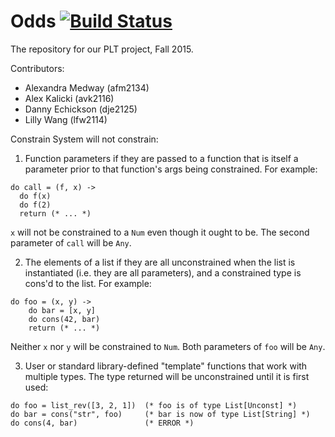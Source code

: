 # Odds [![Build Status][build image]][build link]

[build image]: https://travis-ci.org/odds-lang/odds.svg?branch=master
[build link]: https://travis-ci.org/odds-lang/odds

The repository for our PLT project, Fall 2015.

Contributors:
- Alexandra Medway (afm2134)
- Alex Kalicki (avk2116)
- Danny Echickson (dje2125)
- Lilly Wang (lfw2114)


Constrain System will not constrain:

1) Function parameters if they are passed to a function that is itself a
parameter prior to that function's args being constrained. For example:
```
do call = (f, x) ->
  do f(x)
  do f(2)
  return (* ... *)
```
`x` will not be constrained to a `Num` even though it ought to be. The second 
parameter of `call` will be `Any`.

2) The elements of a list if they are all unconstrained when the list is 
instantiated (i.e. they are all parameters), and a constrained type is cons'd
to the list. For example:
```
do foo = (x, y) ->
    do bar = [x, y]
    do cons(42, bar)
    return (* ... *)
```
Neither `x` nor `y` will be constrained to `Num`. Both parameters of `foo` will
be `Any`.

3) User or standard library-defined "template" functions that work with
multiple types. The type returned will be unconstrained until it is first used:
```
do foo = list_rev([3, 2, 1])  (* foo is of type List[Unconst] *)
do bar = cons("str", foo)     (* bar is now of type List[String] *)
do cons(4, bar)               (* ERROR *)
```
